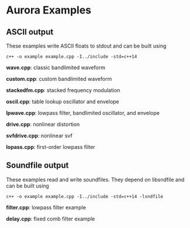 Aurora Examples
=================

ASCII output
-----------
These examples write ASCII floats to stdout and can be built using

```
c++ -o example example.cpp -I../include -std=c++14
```

**wave.cpp**: classic bandlimited waveform

**custom.cpp**: custom bandlimited waveform

**stackedfm.cpp**: stacked frequency modulation

**oscil.cpp**: table lookup oscillator and envelope

**lpwave.cpp**: lowpass filter, bandlimited oscillator, and envelope

**drive.cpp**: nonlinear distortion

**svfdrive.cpp**: nonlinear svf

**lopass.cpp**: first-order lowpass filter

Soundfile output
------

These examples read and write soundfiles. They depend on libsndfile and can be built using


```
c++ -o example example.cpp -I../include -std=c++14 -lsndfile
```

**filter.cpp**: lowpass filter example

**delay.cpp**: fixed comb filter example

